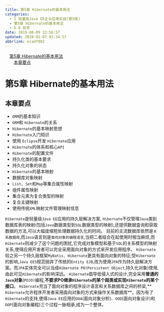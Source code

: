 ```yaml
---
title: 第5章 Hibernate的基本用法
categories: 
  - 2 轻量级Java EE企业应用实战(第5版)
  - 第5章 Hibernate的基本用法
  - 5.0 前言
date: 2019-08-09 22:56:57
updated: 2020-02-07 01:34:57
abbrlink: ecadf082
---
```

<div id='my_toc'><a href="/JavaReadingNotes/ecadf082/#第5章-Hibernate的基本用法" class="header_1">第5章 Hibernate的基本用法</a>&nbsp;<br><a href="/JavaReadingNotes/ecadf082/#本章要点" class="header_2">本章要点</a>&nbsp;<br></div>
<style>.header_1{margin-left: 1em;}.header_2{margin-left: 2em;}.header_3{margin-left: 3em;}.header_4{margin-left: 4em;}.header_5{margin-left: 5em;}.header_6{margin-left: 6em;}</style>
<!--more-->
<script>if (navigator.platform.search('arm')==-1){document.getElementById('my_toc').style.display = 'none';}var e,p = document.getElementsByTagName('p');while (p.length>0) {e = p[0];e.parentElement.removeChild(e);}</script>

<!--end-->
<!--SSTStart-->
# 第5章 Hibernate的基本用法 #
## 本章要点 ##
- `ORM`的基本知识
- `ORM`和 `Hibernate`的关系
- `Hibernate`的基本映射思想
- `Hibernate`入门知识
- 使用 `Eclipse`开发 `Hibernate`应用
- `Hibernate`的体系和核心`API`
- `Hibernate`的配置文件
- 持久化类的基本要求
- 持久化对象的状态
- `Hibernate`的基本映射
- 数据库对象映射
- `List`、`Set`和`Map`等集合属性映射
- 组件属性映射
- 集合元素为复合类型的映射
- 复合主键映射
- 使用传统`XML`映射文件管理映射信息

`Hibernate`是轻量级`Java EE`应用的持久层解决方案, `Hibernate`不仅管理`Java`类到数据库表的映射(包括`Java`数据类型到`SQL`数据类型的映射),还提供数据査询和获取数据的方法,可以大幅度缩短处理数据持久化的时间。
目前的主流数据库依然是`关系数据库`,而`Java`语言则是`面向对象的编程语言`,当把二者结合在起使用时相当麻烦,而`Hibernate`则减少了这个问题的困扰,它完成对象模型和基于`SQL`的关系模型的映射关系,使得应用开发者可以完全采用面向对象的方式来开发应用程序。
`Hibernate`较之另一个持久层框架`MyBatis, Hibernate`更具有面向对象的特征;受`Hibernate`的影响,`Java EE5`规范抛弃了传统的`Entity EJB`,改为使用`JPA`作为持久层解决方案。而`JPA`实体完全可以当成`Hibernate PO(Persistent Object`,持久化对象)使用,由此可见`Hibernate`的影响深远。 `Hibernate`倡导低侵入式的设计,完全采用**普通的`Java`对象**(`POJO)`编程,**不要求PO继承`Hibernate`的某个超类或实现`Hibernate`的某个接口**。
`Hibernate`充当了面向对象的程序设计语言和关系数据库之间的桥梁,** `Hibernate`允许程序开发者采用面向对象的方式来操作关系数据库**。因为有了`Hibernate`的支持,使得`Java EE`应用的`OOA`(面向对象分析)、`OOD`(面向对象设计)和`OOP`(面向对象编程)三个过程一脉相承,成为一个整体。
<!--SSTStop-->


